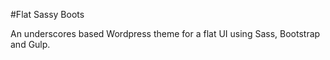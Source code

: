 
#Flat Sassy Boots

An underscores based Wordpress theme for a flat UI using Sass, Bootstrap and Gulp.
